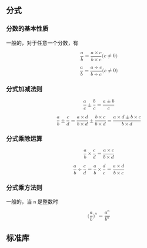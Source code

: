 ## 分式

### 分数的基本性质

一般的，对于任意一个分数，有

<math xmlns="http://www.w3.org/1998/Math/MathML" display="block"><mfrac><mi>a</mi><mi>b</mi></mfrac><mo>=</mo><mfrac><mrow><mi>a</mi><mo>×</mo><mi>c</mi></mrow><mrow><mi>b</mi><mo>×</mo><mi>c</mi></mrow></mfrac><mo stretchy="false">(</mo><mi>c</mi><mo>≠</mo><mn>0</mn><mo stretchy="false">)</mo></math>

<math xmlns="http://www.w3.org/1998/Math/MathML" display="block"><mfrac><mi>a</mi><mi>b</mi></mfrac><mo>=</mo><mfrac><mrow><mi>a</mi><mrow><mo>÷</mo></mrow><mi>c</mi></mrow><mrow><mi>b</mi><mrow><mo>÷</mo></mrow><mi>c</mi></mrow></mfrac><mo stretchy="false">(</mo><mi>c</mi><mo>≠</mo><mn>0</mn><mo stretchy="false">)</mo></math>

### 分式加减法则

<math xmlns="http://www.w3.org/1998/Math/MathML" display="block"><mfrac><mi>a</mi><mi>c</mi></mfrac><mo>±</mo><mfrac><mi>b</mi><mi>c</mi></mfrac><mo>=</mo><mfrac><mrow><mi>a</mi><mo>±</mo><mi>b</mi></mrow><mi>c</mi></mfrac></math>

<math xmlns="http://www.w3.org/1998/Math/MathML" display="block"><mfrac><mi>a</mi><mi>b</mi></mfrac><mo>±</mo><mfrac><mi>c</mi><mi>d</mi></mfrac><mo>=</mo><mfrac><mrow><mi>a</mi><mo>×</mo><mi>d</mi></mrow><mrow><mi>b</mi><mo>×</mo><mi>d</mi></mrow></mfrac><mo>±</mo><mfrac><mrow><mi>b</mi><mo>×</mo><mi>c</mi></mrow><mrow><mi>b</mi><mo>×</mo><mi>d</mi></mrow></mfrac><mo>=</mo><mfrac><mrow><mi>a</mi><mo>×</mo><mi>d</mi><mo>±</mo><mi>b</mi><mo>×</mo><mi>c</mi></mrow><mrow><mi>b</mi><mo>×</mo><mi>d</mi></mrow></mfrac></math>

### 分式乘除运算

<math xmlns="http://www.w3.org/1998/Math/MathML" display="block"><mfrac><mi>a</mi><mi>b</mi></mfrac><mo>×</mo><mfrac><mi>c</mi><mi>d</mi></mfrac><mo>=</mo><mfrac><mrow><mi>a</mi><mo>×</mo><mi>c</mi></mrow><mrow><mi>b</mi><mo>×</mo><mi>d</mi></mrow></mfrac></math>

<math xmlns="http://www.w3.org/1998/Math/MathML" display="block"><mfrac><mi>a</mi><mi>b</mi></mfrac><mrow><mo>÷</mo></mrow><mfrac><mi>c</mi><mi>d</mi></mfrac><mo>=</mo><mfrac><mi>a</mi><mi>b</mi></mfrac><mo>×</mo><mfrac><mi>d</mi><mi>c</mi></mfrac><mo>=</mo><mfrac><mrow><mi>a</mi><mo>×</mo><mi>d</mi></mrow><mrow><mi>b</mi><mo>×</mo><mi>c</mi></mrow></mfrac></math>

### 分式乘方法则

一般的，当 `n` 是整数时

<math xmlns="http://www.w3.org/1998/Math/MathML" display="block"><mo stretchy="false">(</mo><mfrac><mi>a</mi><mi>b</mi></mfrac><msup><mo stretchy="false">)</mo><mrow><mi>n</mi></mrow></msup><mo>=</mo><mfrac><msup><mi>a</mi><mrow><mi>n</mi></mrow></msup><msup><mi>b</mi><mrow><mi>n</mi></mrow></msup></mfrac></math>

## 标准库